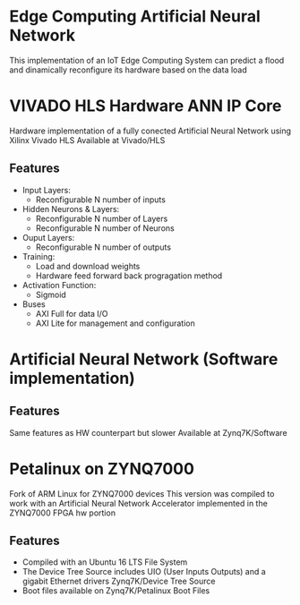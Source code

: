 # Edge Computing Artificial Neural Network 
This implementation of an IoT Edge Computing System can predict a flood and dinamically reconfigure its hardware based on the data load

# VIVADO HLS Hardware ANN IP Core

Hardware implementation of a fully conected Artificial Neural Network using Xilinx Vivado HLS
Available at Vivado/HLS

## Features
- Input Layers:
	- Reconfigurable N number of inputs
- Hidden Neurons & Layers:
	- Reconfigurable N number of Layers
	- Reconfigurable N number of Neurons
- Ouput Layers:
	- Reconfigurable N number of outputs
- Training:
	- Load and download weights
	- Hardware feed forward back progragation method
- Activation Function:
	- Sigmoid
- Buses
	- AXI Full for data I/O
	- AXI Lite for management and configuration

# Artificial Neural Network (Software implementation)

## Features
Same features as HW counterpart but slower
Available at Zynq7K/Software
  
# Petalinux on ZYNQ7000

Fork of ARM Linux for ZYNQ7000 devices
This version was compiled to work with an Artificial Neural Network Accelerator implemented in the ZYNQ7000 FPGA hw portion

## Features
- Compiled with an Ubuntu 16 LTS File System
- The Device Tree Source includes UIO (User Inputs Outputs) and a gigabit Ethernet drivers Zynq7K/Device Tree Source
- Boot files available on Zynq7K/Petalinux Boot Files


